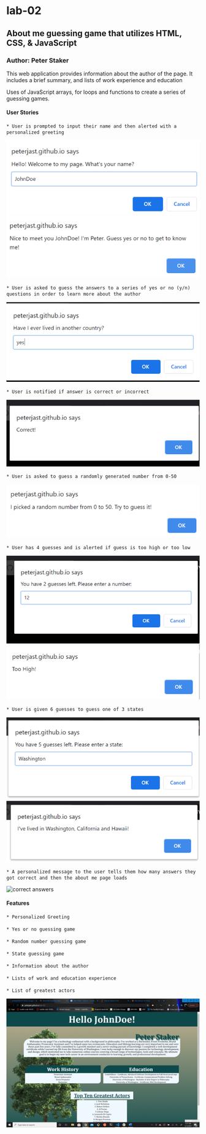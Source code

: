 # lab-02

## About me guessing game that utilizes HTML, CSS, &amp; JavaScript
### Author: Peter Staker


This web application provides information about the author of the page. It includes a brief summary, and lists of work experience and education

Uses of JavaScript arrays, for loops and functions to create a series of guessing games.

#### User Stories

    * User is prompted to input their name and then alerted with a personalized greeting
![Enter user name](img/Screenshot298.png)
![Welcome Message](img/Screenshot299.png)

    * User is asked to guess the answers to a series of yes or no (y/n) questions in order to learn more about the author
![Get to know me](img/Screenshot300.png)

    * User is notified if answer is correct or incorrect
![wrong or right](img/Screenshot301.png)

    * User is asked to guess a randomly generated number from 0-50
![Random number guess](img/Screenshot295.png)

    * User has 4 guesses and is alerted if guess is too high or too low
![guesses left](img/Screenshot297.png)
![Too high](img/Screenshot296.png)

    * User is given 6 guesses to guess one of 3 states
![Guess state](img/Screenshot315.png)
![guess state](img/Screenshot317.png)

    * A personalized message to the user tells them how many answers they got correct and then the about me page loads
![correct answers](img/Screenshot293.png)


#### Features

    * Personalized Greeting

    * Yes or no guessing game

    * Random number guessing game

    * State guessing game

    * Information about the author

    * Lists of work and education experience

    * List of greatest actors

![Home Page](img/homePage.png)